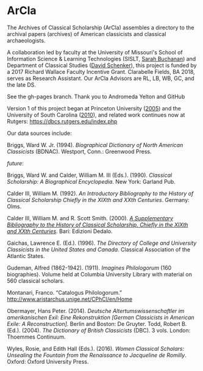 # ArCla
The Archives of Classical Scholarship (ArCla) assembles a directory to the archival papers (archives) of American classicists and classical archaeologists. 

A collaboration led by faculty at the University of Missouri's School of Information Science & Learning Technologies (SISLT, <a href="http://faculty.missouri.edu/buchanans/">Sarah Buchanan</a>) and Department of Classical Studies (<a href="https://classics.missouri.edu/people/schenker">David Schenker</a>), this project is funded by a 2017 Richard Wallace Faculty Incentive Grant. Clarabelle Fields, BA 2018, serves as Research Assistant. Our ArCla Advisors are RL, LB, WB, GC, and the late DS.

See the gh-pages branch. Thank you to Andromeda Yelton and GitHub<br>


Version 1 of this project began at Princeton University (<a href="http://firestone.princeton.edu/classics/classicalscholars/index.php">2005</a>) and the University of South Carolina (<a href="https://classicalstudies.org/publications-and-research/newsletter/summer-fall-2010-newsletter">2010</a>), and related work continues now at Rutgers: https://dbcs.rutgers.edu/index.php<p>
Our data sources include:<p>
Briggs, Ward W. Jr. (1994). <i>Biographical Dictionary of North American Classicists</i> (BDNAC). Westport, Conn.: Greenwood Press.<p>
<i>future</i>:<p>
Briggs, Ward W. and Calder, William M. III (Eds.). (1990). <i>Classical Scholarship: A Biographical Encyclopedia</i>. New York: Garland Pub.<p>
Calder III, William M. (1992). <i>An Introductory Bibliography to the History of Classical Scholarship Chiefly in the XIXth and XXth Centuries</i>. Germany: Olms.<p>
Calder III, William M. and R. Scott Smith. (2000). <i><a href="http://bmcr.brynmawr.edu/2001/2001-12-05.html">A Supplementary Bibliography to the History of Classical Scholarship. Chiefly in the XIXth and XXth Centuries</a></i>. Bari: Edizioni Dedalo.<p>
Gaichas, Lawrence E. (Ed.). (1996). <i>The Directory of College and University Classicists in the United States and Canada</i>. Classical Association of the Atlantic States.<p>
Gudeman, Alfred (1862-1942). (1911). <i>Imagines Philologorum</i> (160 biographies). Volume held at Columbia University Library with material on 560 classical scholars.<p>
Montanari, Franco. “Catalogus Philologorum.” <a href="http://www.aristarchus.unige.net/CPhCl/en/Home">http://www.aristarchus.unige.net/CPhCl/en/Home</a><p>
Obermayer, Hans Peter. (2014). <i>Deutsche Altertumswissenschaftler im amerikanischen Exil: Eine Rekonstruktion [German Classicists in American Exile: A Reconstruction]</i>. Berlin and Boston: De Gruyter.
Todd, Robert B. (Ed.). (2004). <i>The Dictionary of British Classicists</i> (DBC). 3 vols. London: Thoemmes Continuum.<p>
Wyles, Rosie, and Edith Hall (Eds.). (2016). <i>Women Classical Scholars: Unsealing the Fountain from the Renaissance to Jacqueline de Romilly</i>. Oxford: Oxford University Press. <p>
